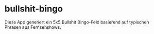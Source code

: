 # bullshit-bingo
Diese App generiert ein 5x5 Bullshit Bingo-Feld basierend auf typischen Phrasen aus Fernsehshows.
